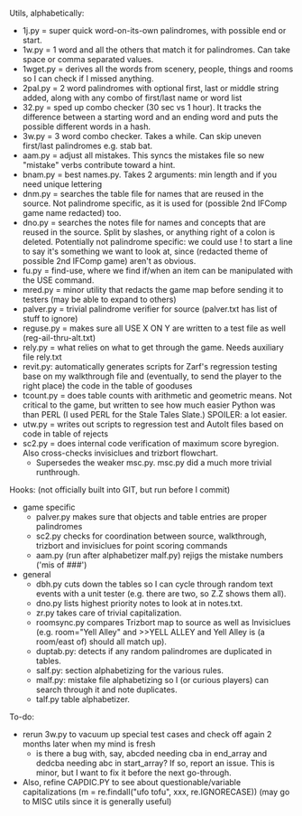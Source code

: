 Utils, alphabetically:

* 1j.py = super quick word-on-its-own palindromes, with possible end or start.
* 1w.py = 1 word and all the others that match it for palindromes. Can take space or comma separated values.
* 1wget.py = derives all the words from scenery, people, things and rooms so I can check if I missed anything.
* 2pal.py = 2 word palindromes with optional first, last or middle string added, along with any combo of first/last name or word list
* 32.py = sped up combo checker (30 sec vs 1 hour). It tracks the difference between a starting word and an ending word and puts the possible different words in a hash.
* 3w.py = 3 word combo checker. Takes a while. Can skip uneven first/last palindromes e.g. stab bat.
* aam.py = adjust all mistakes. This syncs the mistakes file so new "mistake" verbs contribute toward a hint.
* bnam.py = best names.py. Takes 2 arguments: min length and if you need unique lettering
* dnm.py = searches the table file for names that are reused in the source. Not palindrome specific, as it is used for (possible 2nd IFComp game name redacted) too.
* dno.py = searches the notes file for names and concepts that are reused in the source. Split by slashes, or anything right of a colon is deleted. Potentially not palindrome specific: we could use ! to start a line to say it's something we want to look at, since (redacted theme of possible 2nd IFComp game) aren't as obvious.
* fu.py = find-use, where we find if/when an item can be manipulated with the USE command.
* mred.py = minor utility that redacts the game map before sending it to testers (may be able to expand to others)
* palver.py = trivial palindrome verifier for source (palver.txt has list of stuff to ignore)
* reguse.py = makes sure all USE X ON Y are written to a test file as well (reg-ail-thru-alt.txt)
* rely.py = what relies on what to get through the game. Needs auxiliary file rely.txt
* revit.py: automatically generates scripts for Zarf's regression testing base on my walkthrough file and (eventually, to send the player to the right place) the code in the table of gooduses
* tcount.py = does table counts with arithmetic and geometric means. Not critical to the game, but written to see how much easier Python was than PERL (I used PERL for the Stale Tales Slate.) SPOILER: a lot easier.
* utw.py = writes out scripts to regression test and AutoIt files based on code in table of rejects
* sc2.py = does internal code verification of maximum score byregion. Also cross-checks invisiclues and trizbort flowchart.
    * Supersedes the weaker msc.py. msc.py did a much more trivial runthrough.

Hooks: (not officially built into GIT, but run before I commit)

* game specific
    * palver.py makes sure that objects and table entries are proper palindromes
    * sc2.py checks for coordination between source, walkthrough, trizbort and invisiclues for point scoring commands
    * aam.py (run after alphabetizer malf.py) rejigs the mistake numbers ('mis of ###')
* general
    * dbh.py cuts down the tables so I can cycle through random text events with a unit tester (e.g. there are two, so Z.Z shows them all).
    * dno.py lists highest priority notes to look at in notes.txt.
    * zr.py takes care of trivial capitalization.
    * roomsync.py compares Trizbort map to source as well as Invisiclues (e.g. room="Yell Alley" and >>YELL ALLEY and Yell Alley is (a room/east of) should all match up).
    * duptab.py: detects if any random palindromes are duplicated in tables.
    * salf.py: section alphabetizing for the various rules.
    * malf.py: mistake file alphabetizing so I (or curious players) can search through it and note duplicates.
    * talf.py table alphabetizer.

To-do:

* rerun 3w.py to vacuum up special test cases and check off again 2 months later when my mind is fresh
    * is there a bug with, say, abcded needing cba in end_array and dedcba needing abc in start_array? If so, report an issue. This is minor, but I want to fix it before the next go-through.
* Also, refine CAPDIC.PY to see about questionable/variable capitalizations (m = re.findall("ufo tofu", xxx, re.IGNORECASE)) (may go to MISC utils since it is generally useful)

